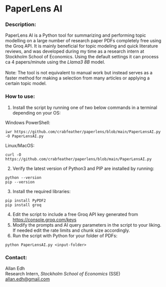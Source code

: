 # PaperLens AI

### Description:
PaperLens AI is a Python tool for summarizing and performing topic modelling on a large number of research paper PDFs completely free using the Groq API. It is mainly beneficial for topic modeling and quick literature reviews, and was developed during my time as a research intern at Stockholm School of Economics. Using the default settings it can process ca 4 papers/minute using the *Llama3 8B* model.<br/>
<br/>
Note: The tool is not equivalent to manual work but instead serves as a faster method for making a selection from many articles or applying a certain topic model.
<br/>
### How to use:
1. Install the script by running one of two below commands in a terminal depending on your OS:

Windows PowerShell:
```
iwr https://github.com/crabfeather/paperlens/blob/main/PaperLensAI.py -O PaperLensAI.py
```
Linux/MacOS:
```
curl -O https://github.com/crabfeather/paperlens/blob/main/PaperLensAI.py
```
2. Verify the latest version of Python3 and PIP are installed by running:
```
python --version
pip --version
```
3. Install the required libraries:
```
pip install PyPDF2
pip install groq
```
4. Edit the script to include a free Groq API key generated from https://console.groq.com/keys
5. Modify the prompts and AI query parameters in the script to your liking. If needed edit the rate limits and chunk size accordingly.
6. Run the script with Python for your folder of PDFs:
```
python PaperLensAI.py <input-folder>
```

### Contact:
Allan Edh\
Research Intern, *Stockholm School of Economics* (SSE)\
allan.edh@gmail.com
